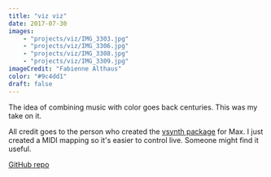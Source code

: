```yaml
---
title: "viz viz"
date: 2017-07-30
images:
    - "projects/viz/IMG_3303.jpg"
    - "projects/viz/IMG_3306.jpg"
    - "projects/viz/IMG_3308.jpg"
    - "projects/viz/IMG_3309.jpg"
imageCredit: "Fabienne Althaus"
color: "#9c4dd1"
draft: false
---
```


The idea of combining music with color goes back centuries. This was my take on it. 

All credit goes to the person who created the [vsynth package](https://www.facebook.com/vsynth74/) for Max. I just created a MIDI mapping so it's easier to control live. Someone might find it useful. 

[GitHub repo](https://github.com/tuchella/vizviz)